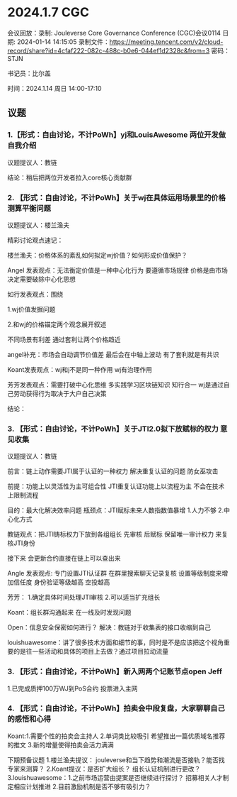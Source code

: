 # 2024.1.7 CGC

会议回放：录制: Jouleverse Core Governance Conference (CGC)会议0114
日期: 2024-01-14 14:15:05
录制文件：https://meeting.tencent.com/v2/cloud-record/share?id=4cfaf222-082c-488c-b0e6-044ef1d2328c&from=3
密码：STJN

书记员：比尔盖

时间：2024.1.14 周日 14:00-17:10

## 议题

### 1.【形式：自由讨论，不计PoWh】yj和LouisAwesome 两位开发做自我介绍

议题提议人：教链

结论：稍后把两位开发者拉入core核心贡献群

### 2. 【形式：自由讨论，不计PoWh】关于wj在具体运用场景里的价格测算平衡问题

议题提议人：楼兰渔夫

精彩讨论观点速记：

楼兰渔夫：价格体系的紊乱如何拟定wj价值？如何形成价值保护？

Angel 发表观点：无法衡定价值是一种中心化行为 要遵循市场规律 价格是由市场决定需要破除中心化思想

如行发表观点：围绕

1.wj价值发掘问题

2.和wj的价格锚定两个观念展开叙述 

不同场景有利差  通过套利让两个价格趋近 

angel补充：市场会自动调节价值差 最后会在中轴上波动 有了套利就是有共识

Koant发表观点：wj和j不是同一种作用 wj有治理作用

芳芳发表观点：需要打破中心化思维 多实践学习区块链知识 知行合一 wj是通过自己劳动获得行为取决于大户自己决策

结论：

### 3. 【形式：自由讨论，不计PoWh】关于JTI2.0拟下放赋标的权力 意见收集

议题提议人：教链

前言：链上动作需要JTI属于认证的一种权力 解决重复认证的问题 防女巫攻击

前提：功能上以灵活性为主可组合性 JTI重复认证功能上以流程为主 不会在技术上限制流程 

目的：最大化解决效率问题 瓶颈点：JTI赋标未来人数指数值暴增 1.人力不够 2.中心化方式

教链观点：把JTI铸标权力下放到各组组长  先审核 后赋标 保留唯一审计权力 来复核JTI身份 

接下来 会更新合约直接在链上可以查出来

Angle 发表观点: 专门设置JTI认证群 在群里搜索聊天记录复核 设置等级制度来增加信任度 身份验证等级越高 空投越高 

芳芳： 1.确定具体时间处理JTI审核 2.可以适当扩充组长 

Koant：组长群沟通起来 在一线及时发现问题

Open：信息安全保密如何进行？ 解决：教链对于收集表的接口收缩到自己

louishuawesome：讲了很多技术方面和细节的事，同时是不是应该把这个视角重要的是往一些活动和具体的项目上去做？通过项目拉动流量

### 3. 【形式：自由讨论，不计PoWh】新入网两个记账节点open Jeff
1.已完成质押100万WJ到PoS合约 投票进入主网

### 4. 【形式：自由讨论，不计PoWh】拍卖会中段复盘，大家聊聊自己的感悟和心得

Koant:1.需要个性的拍卖会主持人 2.单词类比较吸引 希望推出一篇优质域名推荐的推文 3.新的增量使得拍卖会活力满满


下期预备议题
1.楼兰渔夫提议： jouleverse和当下趋势和潮流是否接轨？能否找专家来测算？
2.Koant提议：是否扩大组长？ 组长认证机制进行更改？
3.louishuawesome：1.之前市场运营由提案是否继续进行探讨？ 招募相关人才制定相应计划推进
                  2.目前激励机制是否不够有吸引力？
